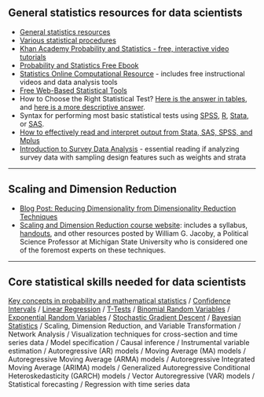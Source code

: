 ## General statistics resources for data scientists

- [General statistics resources](https://github.com/CSCAR/Resources/wiki/Statistics)
- [Various statistical procedures](https://github.com/m-clark/docs)
- [Khan Academy Probability and Statistics - free, interactive video tutorials](https://www.khanacademy.org/math/statistics-probability)
- [Probability and Statistics Free Ebook](http://wiki.socr.umich.edu/index.php/EBook)
- [Statistics Online Computational Resource](http://www.socr.umich.edu/) - includes free instructional videos and data analysis tools
- [Free Web-Based Statistical Tools](http://www.socr.ucla.edu/Applets.dir/OnlineResources.html)
- How to Choose the Right Statistical Test? [Here is the answer in tables](http://www.socr.ucla.edu/htmls/SOCR_ChoiceOfStatisticalTest.html), and [here is a more descriptive answer](http://www.socr.ucla.edu/Applets.dir/ChoiceOfTest.html).
- Syntax for performing most basic statistical tests using [SPSS](http://stats.idre.ucla.edu/spss/whatstat/what-statistical-analysis-should-i-usestatistical-analyses-using-spss/), [R](http://stats.idre.ucla.edu/r/dae/), [Stata](http://stats.idre.ucla.edu/r/dae/), or [SAS](http://stats.idre.ucla.edu/r/dae/).
- [How to effectively read and interpret output from Stata, SAS, SPSS, and Mplus](http://stats.idre.ucla.edu/other/annotatedoutput/)
- [Introduction to Survey Data Analysis](http://stats.idre.ucla.edu/other/mult-pkg/seminars/svy-intro/) - essential reading if analyzing survey data with sampling design features such as weights and strata

---

## Scaling and Dimension Reduction

- [Blog Post: Reducing Dimensionality from Dimensionality Reduction Techniques](https://medium.com/towards-data-science/reducing-dimensionality-from-dimensionality-reduction-techniques-f658aec24dfe)
- [Scaling and Dimension Reduction course website](http://www.polisci.msu.edu/jacoby/icpsr/scaling/): includes a syllabus, [handouts](http://www.polisci.msu.edu/jacoby/icpsr/scaling/handouts/hlist.html), and other resources posted by William G. Jacoby, a Political Science Professor at Michigan State University who is considered one of the foremost experts on these techniques.

---

## Core statistical skills needed for data scientists

[Key concepts in probability and mathematical statistics](https://www.khanacademy.org/math/statistics-probability/probability/probability-geometry) / [Confidence Intervals](https://www.khanacademy.org/search?page_search_query=confidence%20intervals)  /  [Linear Regression](https://www.khanacademy.org/math/statistics-probability/describing-relationships-quantitative-data/regression-library/a/linear-regression-review)  /  [T-Tests](https://www.khanacademy.org/search?search_again=1&page_search_query=t-test)  /  [Binomial Random Variables](https://www.khanacademy.org/search?referer=%2Fmath%2Fap-statistics%2Fap-statistics-practice%2Fap-stats-random-variables%2Fe%2Fskill-check--binomial-and-geometric-random-variables&page_search_query=Binomial+Random+Variables)  /  [Exponential Random Variables](https://www.khanacademy.org/search?referer=%2Fsearch&page_search_query=Exponential+Random+Variables)  /  [Stochastic Gradient Descent](https://en.wikipedia.org/wiki/Stochastic_gradient_descent) / [Bayesian Statistics](https://www.datascience.com/blog/introduction-to-bayesian-inference-learn-data-science-tutorials) / Scaling, Dimension Reduction, and Variable Transformation / Network Analysis / Visualization techniques for cross-section and time series data / Model specification / Causal inference / Instrumental variable estimation / Autoregressive (AR) models / Moving Average (MA) models / Autoregressive Moving Average (ARMA) models / Autoregressive Integrated Moving Average (ARIMA) models / Generalized Autoregressive Conditional Heteroskedasticity (GARCH) models / Vector Autoregressive (VAR) models / Statistical forecasting / Regression with time series data
